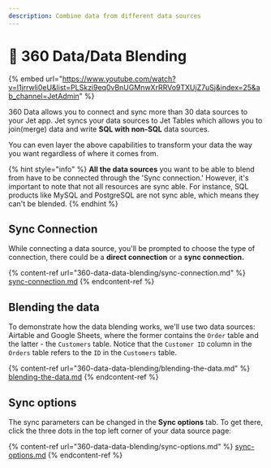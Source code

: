 ```yaml
---
description: Combine data from different data sources
---
```


# 💠 360 Data/Data Blending

{% embed url="https://www.youtube.com/watch?v=l1jrrwlj0eU&list=PLSkzi9eq0vBnUGMnwXrRRVo9TXUjZ7uSj&index=25&ab_channel=JetAdmin" %}

360 Data allows you to connect and sync more than 30 data sources to your Jet app. Jet syncs your data sources to Jet Tables which allows you to join(merge) data and write **SQL with non-SQL** data sources.&#x20;

You can even layer the above capabilities to transform your data the way you want regardless of where it comes from.

{% hint style="info" %}
**All the data sources** you want to be able to blend from have to be connected through the 'Sync connection.' However, it's important to note that not all resources are sync able. For instance, SQL products like MySQL and PostgreSQL are not sync able, which means they can't be blended.
{% endhint %}

## Sync Connection

While connecting a data source, you'll be prompted to choose the type of connection, there could be a **direct connection** or a **sync connection.**

{% content-ref url="360-data-data-blending/sync-connection.md" %}
[sync-connection.md](360-data-data-blending/sync-connection.md)
{% endcontent-ref %}

## Blending the data

To demonstrate how the data blending works, we'll use two data sources: Airtable and Google Sheets, where the former contains the `Order` table and the latter - the `Customers` table. Notice that the `Customer ID` column in the `Orders` table refers to the `ID` in the `Customers` table.

{% content-ref url="360-data-data-blending/blending-the-data.md" %}
[blending-the-data.md](360-data-data-blending/blending-the-data.md)
{% endcontent-ref %}

## Sync options

The sync parameters can be changed in the **Sync options** tab. To get there, click the three dots in the top left corner of your data source page:

{% content-ref url="360-data-data-blending/sync-options.md" %}
[sync-options.md](360-data-data-blending/sync-options.md)
{% endcontent-ref %}
